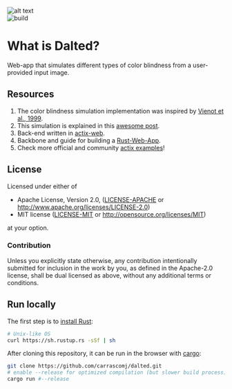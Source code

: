 ![alt text](./static/img/logo.svg "Dalted logo black")  
![build](https://github.com/carrascomj/dalted/workflows/build/badge.svg?branch=master)

# What is Dalted?

Web-app that simulates different types of color blindness from a user-provided input image.

## Resources

1. The color blindness simulation implementation was inspired by [Vienot et al., 1999](http://vision.psychol.cam.ac.uk/jdmollon/papers/colourmaps.pdf).
2. This simulation is explained in this [awesome post](https://ixora.io/projects/colorblindness/color-blindness-simulation-research/).
3. Back-end written in [actix-web](https://actix.rs/).
4. Backbone and guide for building a [Rust-Web-App](https://github.com/steadylearner/Rust-Web-App/).
5. Check more official and community [actix examples](https://github.com/actix/examples)!

## License

Licensed under either of

- Apache License, Version 2.0, ([LICENSE-APACHE](LICENSE-APACHE) or http://www.apache.org/licenses/LICENSE-2.0)
- MIT license ([LICENSE-MIT](LICENSE-MIT) or http://opensource.org/licenses/MIT)

at your option.

### Contribution

Unless you explicitly state otherwise, any contribution intentionally submitted
for inclusion in the work by you, as defined in the Apache-2.0 license, shall be dual licensed as above, without any
additional terms or conditions.

## Run locally

The first step is to [install Rust](https://www.rust-lang.org/tools/install):

```bash
# Unix-like OS
curl https://sh.rustup.rs -sSf | sh
```

After cloning this repository, it can be run in the browser with [cargo](https://doc.rust-lang.org/cargo/guide/creating-a-new-project.html):

```bash
git clone https://github.com/carrascomj/dalted.git
# enable --release for optimized compilation (but slower build process)
cargo run #--release
```
